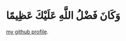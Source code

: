 # وَكَانَ فَضْلُ اللَّهِ عَلَيْكَ عَظِيمًا

[my github profile](https://github.com/mustafa-mahmoud203).
